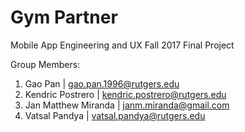 # Gym Partner

Mobile App Engineering and UX Fall 2017 Final Project

Group Members: 
  1. Gao Pan | <gao.pan.1996@rutgers.edu> 
  2. Kendric Postrero | <kendric.postrero@rutgers.edu> 
  3. Jan Matthew Miranda | <janm.miranda@gmail.com>
  4. Vatsal Pandya | <vatsal.pandya@rutgers.edu>  
